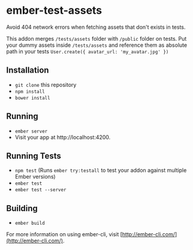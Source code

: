 # ember-test-assets

Avoid 404 network errors when fetching assets that don't exists in tests.

This addon merges `/tests/assets` folder with `/public` folder on tests. Put
your dummy assets inside `/tests/assets` and reference them as absolute path in
your tests `User.create({ avatar_url: 'my_avatar.jpg' })`

## Installation

* `git clone` this repository
* `npm install`
* `bower install`

## Running

* `ember server`
* Visit your app at http://localhost:4200.

## Running Tests

* `npm test` (Runs `ember try:testall` to test your addon against multiple Ember versions)
* `ember test`
* `ember test --server`

## Building

* `ember build`

For more information on using ember-cli, visit [http://ember-cli.com/](http://ember-cli.com/).
